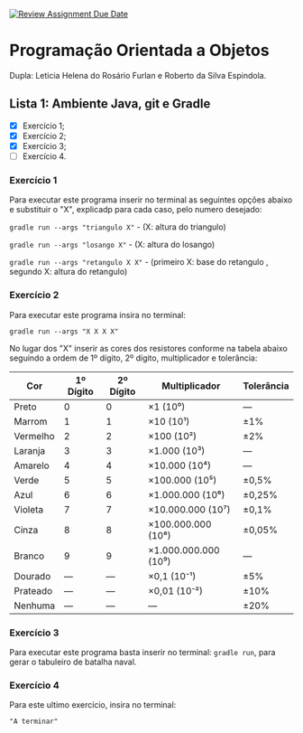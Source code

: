 [![Review Assignment Due Date](https://classroom.github.com/assets/deadline-readme-button-22041afd0340ce965d47ae6ef1cefeee28c7c493a6346c4f15d667ab976d596c.svg)](https://classroom.github.com/a/lksu5BDD)


# Programação Orientada a Objetos

Dupla: Leticia Helena do Rosário Furlan e Roberto da Silva Espindola.

## Lista 1: Ambiente Java, git e Gradle

- [x] Exercício 1;
- [X] Exercício 2;
- [X] Exercício 3;
- [ ] Exercício 4.

### Exercício 1
Para executar este programa inserir no terminal as seguintes opções abaixo e substituir o "X", explicadp para cada caso, pelo numero desejado:

```gradle run --args "triangulo X"``` - (X: altura do triangulo)

```gradle run --args "losango X"``` - (X: altura do losango)

```gradle run --args "retangulo X X"``` - (primeiro X: base do retangulo , segundo X: altura do retangulo)

### Exercício 2
Para executar este programa insira no terminal:

```gradle run --args "X X X X"```

No lugar dos "X" inserir as cores dos resistores conforme na tabela abaixo seguindo a ordem de 1º dígito, 2º dígito, multiplicador e tolerância:

| Cor       | 1º Dígito | 2º Dígito | Multiplicador         | Tolerância     |
|-----------|-----------|-----------|------------------------|----------------|
| Preto     | 0         | 0         | ×1 (10⁰)               | —              |
| Marrom    | 1         | 1         | ×10 (10¹)              | ±1%            |
| Vermelho  | 2         | 2         | ×100 (10²)             | ±2%            |
| Laranja   | 3         | 3         | ×1.000 (10³)           | —              |
| Amarelo   | 4         | 4         | ×10.000 (10⁴)          | —              |
| Verde     | 5         | 5         | ×100.000 (10⁵)         | ±0,5%          |
| Azul      | 6         | 6         | ×1.000.000 (10⁶)       | ±0,25%         |
| Violeta   | 7         | 7         | ×10.000.000 (10⁷)      | ±0,1%          |
| Cinza     | 8         | 8         | ×100.000.000 (10⁸)     | ±0,05%         |
| Branco    | 9         | 9         | ×1.000.000.000 (10⁹)   | —              |
| Dourado   | —         | —         | ×0,1 (10⁻¹)            | ±5%            |
| Prateado  | —         | —         | ×0,01 (10⁻²)           | ±10%           |
| Nenhuma   | —         | —         | —                      | ±20%           |




### Exercício 3
Para executar este programa basta inserir no terminal: ```gradle run```, para gerar o tabuleiro de batalha naval.

### Exercício 4

Para este ultimo exercício, insira no terminal:

```"A terminar"```